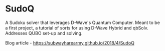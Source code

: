 # SudoQ
A Sudoku solver that leverages D-Wave's Quantum Computer.
Meant to be a first project, a tutorial of sorts for using D-Wave Hybrid and qbSolv. Addresses QUBO set-up and solving.


Blog article - https://subwayharearmy.github.io/2018/4/SudoQ
